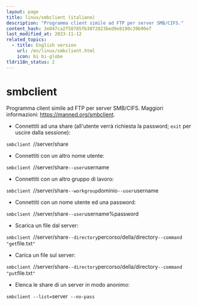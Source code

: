 ```yaml
---
layout: page
title: linux/smbclient (italiano)
description: "Programma client simile ad FTP per server SMB/CIFS."
content_hash: 3e047ca2f58785fb3072823bed9e8190c39b90ef
last_modified_at: 2023-11-12
related_topics:
  - title: English version
    url: /en/linux/smbclient.html
    icon: bi bi-globe
tldri18n_status: 2
---
```

# smbclient

Programma client simile ad FTP per server SMB/CIFS.
Maggiori informazioni: <https://manned.org/smbclient>.

- Connettiti ad una share (all'utente verrà richiesta la password; `exit` per uscire dalla sessione):

`smbclient `<span class="tldr-var badge badge-pill bg-dark-lm bg-white-dm text-white-lm text-dark-dm font-weight-bold">//server/share</span>

- Connettiti con un altro nome utente:

`smbclient `<span class="tldr-var badge badge-pill bg-dark-lm bg-white-dm text-white-lm text-dark-dm font-weight-bold">//server/share</span>` --user `<span class="tldr-var badge badge-pill bg-dark-lm bg-white-dm text-white-lm text-dark-dm font-weight-bold">username</span>

- Connettiti con un altro gruppo di lavoro:

`smbclient `<span class="tldr-var badge badge-pill bg-dark-lm bg-white-dm text-white-lm text-dark-dm font-weight-bold">//server/share</span>` --workgroup `<span class="tldr-var badge badge-pill bg-dark-lm bg-white-dm text-white-lm text-dark-dm font-weight-bold">dominio</span>` --user `<span class="tldr-var badge badge-pill bg-dark-lm bg-white-dm text-white-lm text-dark-dm font-weight-bold">username</span>

- Connettiti con un nome utente ed una password:

`smbclient `<span class="tldr-var badge badge-pill bg-dark-lm bg-white-dm text-white-lm text-dark-dm font-weight-bold">//server/share</span>` --user `<span class="tldr-var badge badge-pill bg-dark-lm bg-white-dm text-white-lm text-dark-dm font-weight-bold">username%password</span>

- Scarica un file dal server:

`smbclient `<span class="tldr-var badge badge-pill bg-dark-lm bg-white-dm text-white-lm text-dark-dm font-weight-bold">//server/share</span>` --directory `<span class="tldr-var badge badge-pill bg-dark-lm bg-white-dm text-white-lm text-dark-dm font-weight-bold">percorso/della/directory</span>` --command "get `<span class="tldr-var badge badge-pill bg-dark-lm bg-white-dm text-white-lm text-dark-dm font-weight-bold">file.txt</span>`"`

- Carica un file sul server:

`smbclient `<span class="tldr-var badge badge-pill bg-dark-lm bg-white-dm text-white-lm text-dark-dm font-weight-bold">//server/share</span>` --directory `<span class="tldr-var badge badge-pill bg-dark-lm bg-white-dm text-white-lm text-dark-dm font-weight-bold">percorso/della/directory</span>` --command "put `<span class="tldr-var badge badge-pill bg-dark-lm bg-white-dm text-white-lm text-dark-dm font-weight-bold">file.txt</span>`"`

- Elenca le share di un server in modo anonimo:

`smbclient --list=`<span class="tldr-var badge badge-pill bg-dark-lm bg-white-dm text-white-lm text-dark-dm font-weight-bold">server</span>` --no-pass`
